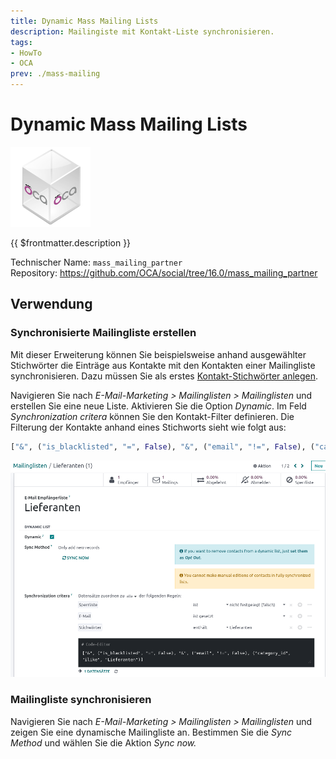 ```yaml
---
title: Dynamic Mass Mailing Lists
description: Mailingiste mit Kontakt-Liste synchronisieren.
tags:
- HowTo
- OCA
prev: ./mass-mailing
---
```

# Dynamic Mass Mailing Lists
![icon_oca_app](assets/icon_oca_app.png)

{{ $frontmatter.description }}

Technischer Name: `mass_mailing_partner`\
Repository: <https://github.com/OCA/social/tree/16.0/mass_mailing_partner>

## Verwendung

### Synchronisierte Mailingliste erstellen

Mit dieser Erweiterung können Sie beispielsweise anhand ausgewählter Stichwörter die Einträge aus Kontakte mit den Kontakten einer Mailingliste synchronisieren. Dazu müssen Sie als erstes [Kontakt-Stichwörter anlegen](Partner.md#Kontakt-Stichwörter%20anlegen).

Navigieren Sie nach *E-Mail-Marketing > Mailinglisten > Mailinglisten* und erstellen Sie eine neue Liste. Aktivieren Sie die Option *Dynamic*. Im Feld *Synchronization critera* können Sie den Kontakt-Filter definieren. Die Filterung der Kontakte anhand eines Stichworts sieht wie folgt aus:

```python
["&", ("is_blacklisted", "=", False), "&", ("email", "!=", False), ("category_id", "ilike", "Lieferanten")]
```


![](assets/Mass%20Mailing%20List%20Dynamic.png)

### Mailingliste synchronisieren

Navigieren Sie nach *E-Mail-Marketing > Mailinglisten > Mailinglisten* und zeigen Sie eine dynamische Mailingliste an. Bestimmen Sie die *Sync Method* und wählen Sie die Aktion *Sync now.*